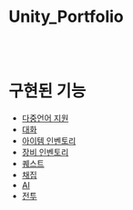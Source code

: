 # Unity_Portfolio


<br>
<br>

# 구현된 기능
- [다중언어 지원](https://github.com/mintchobab/Unity_Portfolio/blob/main/contents/language/language.md)
- [대화](https://github.com/mintchobab/Unity_Portfolio/blob/main/contents/talk/talk.md)
- [아이템 인벤토리](https://github.com/mintchobab/Unity_Portfolio/tree/main/contents/inventory_item/inventory_item.md)
- [장비 인벤토리](https://github.com/mintchobab/Unity_Portfolio/tree/main/contents/inventory_equip/inventory_equip.md)
- [퀘스트](https://github.com/mintchobab/Unity_Portfolio/blob/main/contents/quest/quest.md)
- [채집](https://github.com/mintchobab/Unity_Portfolio/blob/main/contents/collect/collect.md)
- [AI](https://github.com/mintchobab/Unity_Portfolio/blob/main/contents/ai/ai.md)
- [전투](https://github.com/mintchobab/Unity_Portfolio/blob/main/contents/combat/combat.md)
